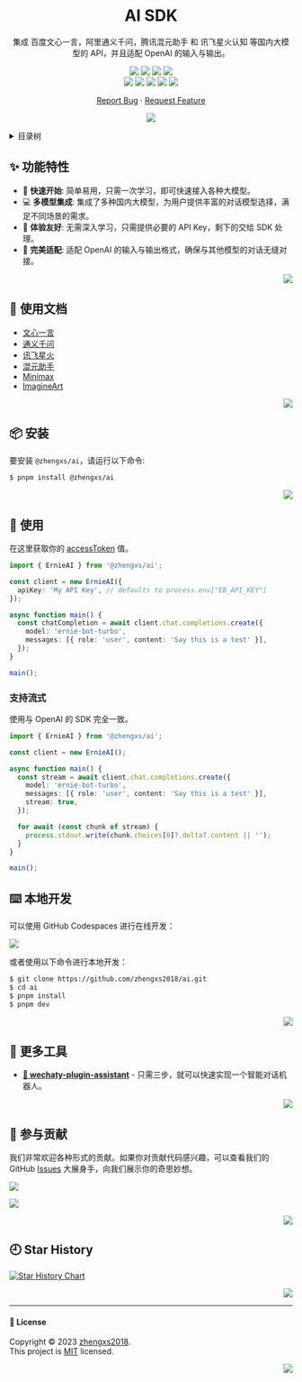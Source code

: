 <div align="center"><a name="readme-top"></a>

<h1>AI SDK</h1>

集成 百度文心一言，阿里通义千问，腾讯混元助手 和 讯飞星火认知 等国内大模型的 API，并且适配 OpenAI 的输入与输出。

[![][npm-types-shield]][npm-types-link]
[![][npm-release-shield]][npm-release-link]
[![][npm-downloads-shield]][npm-downloads-link]
[![][github-releasedate-shield]][github-releasedate-link]<br/>
[![][github-contributors-shield]][github-contributors-link]
[![][github-forks-shield]][github-forks-link]
[![][github-stars-shield]][github-stars-link]
[![][github-issues-shield]][github-issues-link]
[![][github-license-shield]][github-license-link]

[Report Bug][github-issues-link] · [Request Feature][github-issues-link]

![](https://raw.githubusercontent.com/andreasbm/readme/master/assets/lines/rainbow.png)

</div>

<details>
<summary><kbd>目录树</kbd></summary>

#### TOC

- [✨ 功能特性](#-功能特性)
- [📖 使用文档](#-使用文档)
- [📦 安装](#-安装)
- [🔗 更多工具](#-更多工具)
- [🤝 参与贡献](#-参与贡献)

<br/>

</details>

## ✨ 功能特性

- 🚀 **快速开始**: 简单易用，只需一次学习，即可快速接入各种大模型。
- 💻 **多模型集成**: 集成了多种国内大模型，为用户提供丰富的对话模型选择，满足不同场景的需求。
- 💎 **体验友好**: 无需深入学习，只需提供必要的 API Key，剩下的交给 SDK 处理。
- 🔌 **完美适配**: 适配 OpenAI 的输入与输出格式，确保与其他模型的对话无缝对接。

<div align="right">

[![][back-to-top]](#readme-top)

</div>

## 📖 使用文档

- [文心一言](./doc/ernie.md)
- [通义千问](./doc/qwen.md)
- [讯飞星火](./doc/spark.md)
- [混元助手](./doc/hunyuan.md)
- [Minimax](./doc/minimax.md)
- [ImagineArt](./doc/vyro.md)

<div align="right">

[![][back-to-top]](#readme-top)

</div>

## 📦 安装

要安装 `@zhengxs/ai`，请运行以下命令:

```bash
$ pnpm install @zhengxs/ai
```

<div align="right">

[![][back-to-top]](#readme-top)

</div>

## 👋 使用

在这里获取你的 [accessToken](https://aistudio.baidu.com/index/accessToken) 值。

```ts
import { ErnieAI } from '@zhengxs/ai';

const client = new ErnieAI({
  apiKey: 'My API Key', // defaults to process.env["EB_API_KEY"]
});

async function main() {
  const chatCompletion = await client.chat.completions.create({
    model: 'ernie-bot-turbo',
    messages: [{ role: 'user', content: 'Say this is a test' }],
  });
}

main();
```

### 支持流式

使用与 OpenAI 的 SDK 完全一致。

```ts
import { ErnieAI } from '@zhengxs/ai';

const client = new ErnieAI();

async function main() {
  const stream = await client.chat.completions.create({
    model: 'ernie-bot-turbo',
    messages: [{ role: 'user', content: 'Say this is a test' }],
    stream: true,
  });

  for await (const chunk of stream) {
    process.stdout.write(chunk.choices[0]?.delta?.content || '');
  }
}

main();
```

## ⌨️ 本地开发

可以使用 GitHub Codespaces 进行在线开发：

[![][github-codespace-shield]][github-codespace-link]

或者使用以下命令进行本地开发：

```bash
$ git clone https://github.com/zhengxs2018/ai.git
$ cd ai
$ pnpm install
$ pnpm dev
```

<div align="right">

[![][back-to-top]](#readme-top)

</div>

## 🔗 更多工具

- **[🤖 wechaty-plugin-assistant](https://github.com/zhengxs2018/wechaty-plugin-assistant)** - 只需三步，就可以快速实现一个智能对话机器人。

<div align="right">

[![][back-to-top]](#readme-top)

</div>

## 🤝 参与贡献

我们非常欢迎各种形式的贡献。如果你对贡献代码感兴趣，可以查看我们的 GitHub [Issues][github-issues-link] 大展身手，向我们展示你的奇思妙想。

[![][pr-welcome-shield]][pr-welcome-link]

[![][github-contrib-shield]][github-contrib-link]

<div align="right">

[![][back-to-top]](#readme-top)

</div>

## 🕘 Star History

[![Star History Chart](https://api.star-history.com/svg?repos=zhengxs2018/ai&type=Date)](https://star-history.com/#zhengxs2018/ai&Date)

<div align="right">

[![][back-to-top]](#readme-top)

</div>

---

#### 📝 License

Copyright © 2023 [zhengxs2018][profile-link]. <br />
This project is [MIT](./LICENSE) licensed.

<div align="right">

[![][back-to-top]](#readme-top)

</div>

[profile-link]: https://github.com/zhengxs2018
[back-to-top]: https://img.shields.io/badge/-BACK_TO_TOP-black?style=flat-square
[aliyun-dashscope-model-list]: https://help.aliyun.com/zh/dashscope/developer-reference/model-square/
[npm-release-shield]: https://img.shields.io/npm/v/@zhengxs/ai?color=369eff&labelColor=black&logo=npm&logoColor=white&style=flat-square
[npm-release-link]: https://www.npmjs.com/package/@zhengxs/ai
[npm-downloads-shield]: https://img.shields.io/npm/dt/@zhengxs/ai?labelColor=black&style=flat-square
[npm-downloads-link]: https://www.npmjs.com/package/@zhengxs/ai
[npm-types-shield]: https://img.shields.io/npm/types/@zhengxs/ai?labelColor=black&style=flat-square
[npm-types-link]: https://www.npmjs.com/package/@zhengxs/ai
[github-issues-link]: https://github.com/zhengxs2018/ai/issues
[pr-welcome-shield]: https://img.shields.io/badge/%F0%9F%A4%AF%20PR%20WELCOME-%E2%86%92-ffcb47?labelColor=black&style=for-the-badge
[pr-welcome-link]: https://github.com/zhengxs2018/ai/pulls
[github-contrib-shield]: https://contrib.rocks/image?repo=zhengxs2018%2Fai
[github-contrib-link]: https://github.com/zhengxs2018/ai/graphs/contributors
[github-codespace-shield]: https://github.com/codespaces/badge.svg
[github-codespace-link]: https://codespaces.new/zhengxs2018/ai
[npm-release-shield]: https://img.shields.io/npm/v/@zhengxs/ai?color=369eff&labelColor=black&logo=npm&logoColor=white&style=flat-square
[npm-release-link]: https://www.npmjs.com/package/@zhengxs/ai
[github-releasedate-shield]: https://img.shields.io/github/release-date/zhengxs2018/ai?labelColor=black&style=flat-square
[github-releasedate-link]: https://github.com/zhengxs2018/ai/releases
[github-contributors-shield]: https://img.shields.io/github/contributors/zhengxs2018/ai?color=c4f042&labelColor=black&style=flat-square
[github-contributors-link]: https://github.com/zhengxs2018/ai/graphs/contributors
[github-forks-shield]: https://img.shields.io/github/forks/zhengxs2018/ai?color=8ae8ff&labelColor=black&style=flat-square
[github-forks-link]: https://github.com/zhengxs2018/ai/network/members
[github-stars-shield]: https://img.shields.io/github/stars/zhengxs2018/ai?color=ffcb47&labelColor=black&style=flat-square
[github-stars-link]: https://github.com/zhengxs2018/ai/network/stargazers
[github-issues-shield]: https://img.shields.io/github/issues/zhengxs2018/ai?color=ff80eb&labelColor=black&style=flat-square
[github-issues-link]: https://github.com/zhengxs2018/ai/issues
[github-license-shield]: https://img.shields.io/github/license/zhengxs2018/ai?color=white&labelColor=black&style=flat-square
[github-license-link]: https://github.com/zhengxs2018/ai/blob/main/LICENSE
